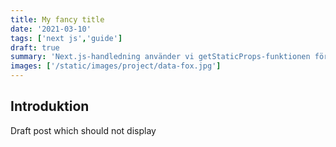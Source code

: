 ```yaml
---
title: My fancy title
date: '2021-03-10'
tags: ['next js','guide']
draft: true
summary: 'Next.js-handledning använder vi getStaticProps-funktionen för att nå ut och hämta data som vi sedan kan använda.'
images: ['/static/images/project/data-fox.jpg']
---
```



## Introduktion

Draft post which should not display
